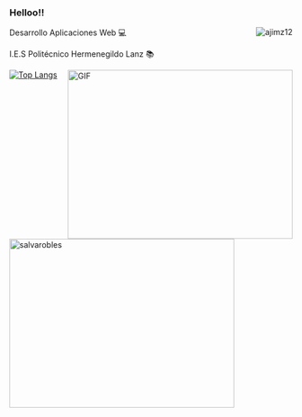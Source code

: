 ### Helloo!!

Desarrollo Aplicaciones Web 💻    <img align="right" src="https://komarev.com/ghpvc/?username=Salvarobles&label=Profile%20views&color=0e75b6&style=flat" alt="ajimz12"/>

I.E.S Politécnico Hermenegildo Lanz 📚  

<img align="right" alt="GIF" src="https://github.com/abhisheknaiidu/abhisheknaiidu/blob/master/code.gif?raw=true" width="400" height="300" />


[![Top Langs](https://github-readme-stats.vercel.app/api/top-langs/?username=Salvarobles&langs_count=8)](https://github.com/Salvarobles/github-readme-stats)


<p align="left"> <img src="https://github-readme-stats.vercel.app/api?username=Salvarobles&show_icons=true&theme=jolly" alt="salvarobles" width="400" height="300" />
